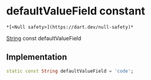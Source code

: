 


# defaultValueField constant




    *[<Null safety>](https://dart.dev/null-safety)*


[String](https://api.flutter.dev/flutter/dart-core/String-class.html) const defaultValueField
  







## Implementation

```dart
static const String defaultValueField = 'code';


```







